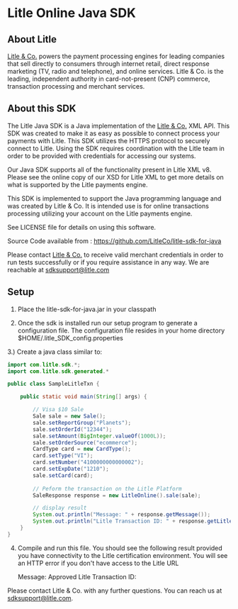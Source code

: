 Litle Online Java SDK
=====================

About Litle
------------
[Litle &amp; Co.](http://www.litle.com) powers the payment processing engines for leading companies that sell directly to consumers through  internet retail, direct response marketing (TV, radio and telephone), and online services. Litle & Co. is the leading, independent authority in card-not-present (CNP) commerce, transaction processing and merchant services.


About this SDK
--------------
The Litle Java SDK is a Java implementation of the [Litle &amp; Co.](http://www.litle.com) XML API. This SDK was created to make it as easy as possible to connect process your payments with Litle.  This SDK utilizes  the HTTPS protocol to securely connect to Litle.  Using the SDK requires coordination with the Litle team in order to be provided with credentials for accessing our systems.

Our Java SDK supports all of the functionality present in Litle XML v8. Please see the online copy of our XSD for Litle XML to get more details on what is supported by the Litle payments engine.

This SDK is implemented to support the Java programming language and was created by Litle & Co. It is intended use is for online transactions processing utilizing your account on the Litle payments engine.

See LICENSE file for details on using this software.

Source Code available from : https://github.com/LitleCo/litle-sdk-for-java

Please contact [Litle &amp; Co.](http://www.litle.com) to receive valid merchant credentials in order to run tests successfully or if you require assistance in any way.  We are reachable at sdksupport@litle.com

Setup
-----

1) Place the litle-sdk-for-java.jar in your classpath 

2) Once the sdk is installed run our setup program to generate a configuration file.  The configuration file resides in your home directory
$HOME/.litle_SDK_config.properties

3.) Create a java class similar to:  

```java
import com.litle.sdk.*;
import com.litle.sdk.generated.*

public class SampleLitleTxn {

	public static void main(String[] args) {

		// Visa $10 Sale
		Sale sale = new Sale();
		sale.setReportGroup("Planets");
		sale.setOrderId("12344");
		sale.setAmount(BigInteger.valueOf(1000L));
		sale.setOrderSource("ecommerce");
		CardType card = new CardType();
		card.setType("VI");
		card.setNumber("4100000000000002");
		card.setExpDate("1210");
		sale.setCard(card);
		
		// Peform the transaction on the Litle Platform
		SaleResponse response = new LitleOnline().sale(sale);

		// display result
		System.out.println("Message: " + response.getMessage());
		System.out.println("Litle Transaction ID: " + response.getLitleTxnId());
	}
}
```

4) Compile and run this file.  You should see the following result provided you have connectivity to the Litle certification environment.  You will see an HTTP error if you don't have access to the Litle URL

    Message: Approved
    Litle Transaction ID: <your-numeric-litle-txn-id>


Please contact Litle & Co. with any further questions.   You can reach us at sdksupport@litle.com.
